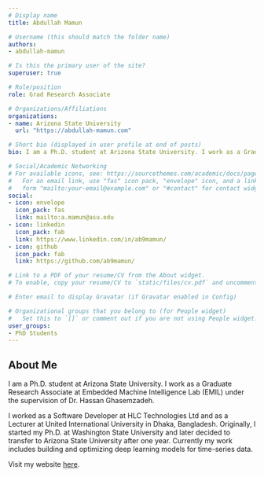 ```yaml
---
# Display name
title: Abdullah Mamun

# Username (this should match the folder name)
authors:
- abdullah-mamun

# Is this the primary user of the site?
superuser: true

# Role/position
role: Grad Research Associate

# Organizations/Affiliations
organizations:
- name: Arizona State University
  url: "https://abdullah-mamun.com"

# Short bio (displayed in user profile at end of posts)
bio: I am a Ph.D. student at Arizona State University. I work as a Graduate Research Associate at Embedded Machine Intelligence Lab (EMIL) under the supervision of Dr. Hassan Ghasemzadeh.

# Social/Academic Networking
# For available icons, see: https://sourcethemes.com/academic/docs/page-builder/#icons
#   For an email link, use "fas" icon pack, "envelope" icon, and a link in the
#   form "mailto:your-email@example.com" or "#contact" for contact widget.
social:
- icon: envelope
  icon_pack: fas
  link: mailto:a.mamun@asu.edu
- icon: linkedin
  icon_pack: fab
  link: https://www.linkedin.com/in/ab9mamun/
- icon: github
  icon_pack: fab
  link: https://github.com/ab9mamun/

# Link to a PDF of your resume/CV from the About widget.
# To enable, copy your resume/CV to `static/files/cv.pdf` and uncomment the lines below.  

# Enter email to display Gravatar (if Gravatar enabled in Config)

# Organizational groups that you belong to (for People widget)
#   Set this to `[]` or comment out if you are not using People widget.
user_groups:
- PhD Students
---
```

## About Me
I am a Ph.D. student at Arizona State University. I work as a Graduate Research Associate at Embedded Machine Intelligence Lab (EMIL) under the supervision of Dr. Hassan Ghasemzadeh.

I worked as a Software Developer at HLC Technologies Ltd and as a Lecturer at United International University in Dhaka, Bangladesh. Originally, I started my Ph.D. at Washington State University and later decided to transfer to Arizona State University after one year. Currently my work includes building and optimizing deep learning models for time-series data.

Visit my website <a href="https://abdullah-mamun.com">here</a>.
